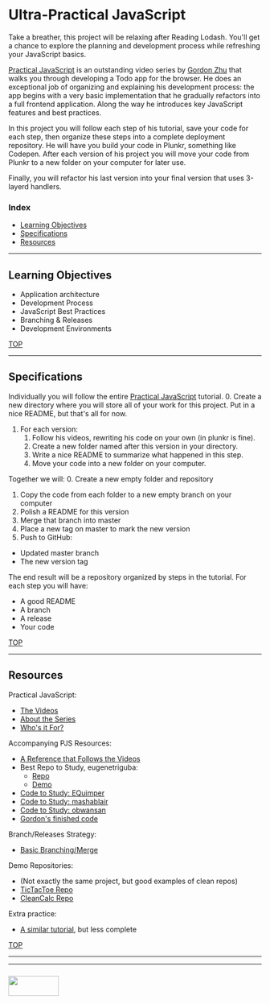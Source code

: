 # Ultra-Practical JavaScript

Take a breather, this project will be relaxing after Reading Lodash.  You'll get a chance to explore the planning and development process while refreshing your JavaScript basics.

[Practical JavaScript](https://watchandcode.com/p/practical-javascript) is an outstanding video series by [Gordon Zhu](https://github.com/gordonmzhu) that walks you through developing a Todo app for the browser.  He does an exceptional job of organizing and explaining his development process: the app begins with a very basic implementation that he gradually refactors into a full frontend application. Along the way he introduces key JavaScript features and best practices.

In this project you will follow each step of his tutorial, save your code for each step, then organize these steps into a complete deployment repository.  He will have you build your code in Plunkr, something like Codepen.  After each version of his project you will move your code from Plunkr to a new folder on your computer for later use.

Finally, you will refactor his last version into your final version that uses 3-layerd handlers.

### Index
* [Learning Objectives](#learning-objectives)
* [Specifications](#specifications)
* [Resources](#resources)

---

## Learning Objectives

* Application architecture
* Development Process 
* JavaScript Best Practices
* Branching & Releases
* Development Environments



[TOP](#index)

---

## Specifications

Individually you will follow the entire [Practical JavaScript](https://watchandcode.com/p/practical-javascript) tutorial. 
0. Create a new directory where you will store all of your work for this project. Put in a nice README, but that's all for now.
1. For each version:
    1. Follow his videos, rewriting his code on your own (in plunkr is fine).
    2. Create a new folder named after this version in your directory.
    3. Write a nice README to summarize what happened in this step.
    4. Move your code into a new folder on your computer.



Together we will:
0. Create a new empty folder and repository
1. Copy the code from each folder to a new empty branch on your computer
2. Polish a README for this version
3. Merge that branch into master
4. Place a new tag on master to mark the new version
5. Push to GitHub: 
  * Updated master branch
  * The new version tag


The end result will be a repository organized by steps in the tutorial.  For each step you will have:
* A good README
* A branch
* A release
* Your code


[TOP](#index)

---

## Resources

Practical JavaScript:
* [The Videos](https://watchandcode.com/p/practical-javascript)
* [About the Series](https://thenewstack.io/learning-javascript-gordon-zhu-founder-watch-code/)
* [Who's it For?](https://www.youtube.com/watch?v=gZAQ8qdmC9E)

Accompanying PJS Resources:
* [A Reference that Follows the Videos](https://github.com/GeorgeFourikis/Simplify-JavaScript)
* Best Repo to Study, eugenetriguba: 
  * [Repo](https://github.com/eugenetriguba/practical-js)
  * [Demo](https://eugenetriguba.github.io/practical-js)
* [Code to Study: EQuimper](https://github.com/EQuimper/All-About-Programming/tree/master/Courses/JavaScript/WatchAndCode%20-%20Practical%20JavaScript)
* [Code to Study: mashablair](https://github.com/mashablair/todo-app)
* [Code to Study: obwansan](https://github.com/obwansan/practical-javascript)
* [Gordon's finished code](https://github.com/gordonmzhu/practical-javascript/blob/master/todoList.html)

Branch/Releases Strategy:
* [Basic Branching/Merge](https://docs.microsoft.com/en-us/vsts/git/concepts/git-branching-guidance)

Demo Repositories:
* (Not exactly the same project, but good examples of clean repos)
* [TicTacToe Repo](https://github.com/elewa-student/tic-tac-toe/tree/master)
* [CleanCalc Repo](https://github.com/radovandelic/cleancalc)


Extra practice:
* [A similar tutorial](https://medium.com/@etiennerouzeaud/a-simple-crud-application-with-javascript-ebc82f688c59), but less complete

[TOP](#index)



___
___
### <a href="http://elewa.education/blog" target="_blank"><img src="https://user-images.githubusercontent.com/18554853/34921062-506450ae-f97d-11e7-875f-6feeb26ad72d.png" width="100" height="40"/></a>

